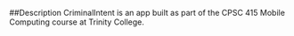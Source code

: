 ##Description
CriminalIntent is an app built as part of the CPSC 415 Mobile Computing course at Trinity College.
